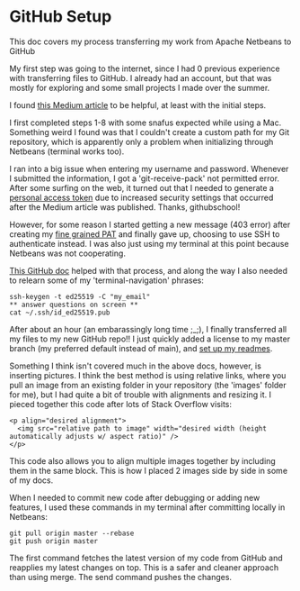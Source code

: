 # GitHub Setup

This doc covers my process transferring my work from Apache Netbeans to GitHub

My first step was going to the internet, since I had 0 previous experience with transferring files to GitHub.
I already had an account, but that was mostly for exploring and some small projects I made over the summer.

I found [this Medium article](https://mauricemuteti2015.medium.com/how-to-upload-push-add-netbeans-java-project-to-github-d3c098922663) to be helpful, at least with the initial steps.

I first completed steps 1-8 with some snafus expected while using a Mac. Something weird I found was that I couldn't create a custom path for my Git repository, which is apparently only a problem when initializing through Netbeans (terminal works too).

I ran into a big issue when entering my username and password. Whenever I submitted the information, I got a 'git-receive-pack' not permitted error. After some surfing on the web, it turned out that I needed to generate a [personal access token](https://github.com/githubschool/foundations-4-28-15/issues/11) due to increased security settings that occurred after the Medium article was published. Thanks, githubschool!

However, for some reason I started getting a new message (403 error) after creating my [fine grained PAT](https://docs.github.com/en/authentication/keeping-your-account-and-data-secure/managing-your-personal-access-tokens) and finally gave up, choosing to use SSH to authenticate instead. I was also just using my terminal at this point because Netbeans was not cooperating.

[This GitHub doc](https://docs.github.com/en/authentication/connecting-to-github-with-ssh/generating-a-new-ssh-key-and-adding-it-to-the-ssh-agent) helped with that process, and along the way I also needed to relearn some of my 'terminal-navigation' phrases:

```
ssh-keygen -t ed25519 -C "my_email"
** answer questions on screen **
cat ~/.ssh/id_ed25519.pub
```

After about an hour (an embarassingly long time ;_;), I finally transferred all my files to my new GitHub repo!! I just quickly added a license to my master branch (my preferred default instead of main), and [set up my readmes](https://docs.github.com/en/get-started/writing-on-github/getting-started-with-writing-and-formatting-on-github/basic-writing-and-formatting-syntax). 

Something I think isn't covered much in the above docs, however, is inserting pictures. I think the best method is using relative links, where you pull an image from an existing folder in your repository (the 'images' folder for me), but I had quite a bit of trouble with alignments and resizing it. I pieced together this code after lots of Stack Overflow visits:

```
<p align="desired alignment">
  <img src="relative path to image" width="desired width (height automatically adjusts w/ aspect ratio)" />
</p>
```
This code also allows you to align multiple images together by including them in the same block. This is how I placed 2 images side by side in some of my docs. 

When I needed to commit new code after debugging or adding new features, I used these commands in my terminal after committing locally in Netbeans:

```
git pull origin master --rebase
git push origin master
```
The first command fetches the latest version of my code from GitHub and reapplies my latest changes on top. This is a safer and cleaner approach than using merge. The send command pushes the changes.







